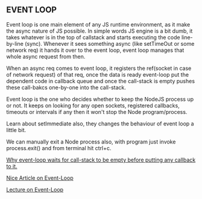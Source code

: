 ## EVENT LOOP

Event loop is one main element of any JS runtime environment, as it make the async nature of JS possible. In simple words JS engine is a bit dumb, it takes whatever is in the top of callstack and starts executing the code line-by-line (sync). Whenever it sees something async (like setTimeOut or some network req) it hands it over to the event loop, event loop manages that whole async request from then.

When an async req comes to event loop, it registers the ref(socket in case of network request) of that req, once the data is ready event-loop put the dependent code in callback queue and once the call-stack is empty pushes these call-bakcs one-by-one into the call-stack.

Event loop is the one who decides whether to keep the NodeJS process up or not. It keeps on looking for any open sockets, registered callbacks, timeouts or intervals if any then it won't stop the Node program/process.

Learn about setImmediate also, they changes the behaviour of event loop a little bit.

We can manually exit a Node process also, with program just invoke process.exit() and from terminal hit ctrl+c.

[Why event-loop waits for call-stack to be empty before putting any callback to it.]("https://stackoverflow.com/questions/52906975/call-stack-event-loop-why-waiting-for-empty-stack")

[Nice Article on Event-Loop]("https://medium.com/@Rahulx1/understanding-event-loop-call-stack-event-job-queue-in-javascript-63dcd2c71ecd")

[Lecture on Event-Loop]("https://www.udemy.com/course/nodejs-the-complete-guide/learn/lecture/11561908#overview")

